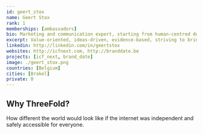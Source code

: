 ```yaml
---
id: geert_stox
name: Geert Stox
rank: 1
memberships: [ambassadors]
bio: Marketing and communication expert, starting from human-centred design. Currently focussed on campaigns for the EC, building trust through purpose-driven ideas.
excerpt: Value-oriented, ideas-driven, evidence-based, striving to bring reason back in symbiosis with emotion.
linkedin: http://linkedin.com/in/geertstox
websites: http://icfnext.com, http://branddate.be
projects: [icf_next, brand_date]
image: ./geert_stox.png
countries: [Belgium]
cities: [Brakel]
private: 0
---
```


## Why ThreeFold?

How different the world would look like if the internet was independent and safely accessible for everyone.